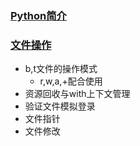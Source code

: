 ### [Python简介](https://sqlsafe.github.io/2022/04/16/Python%E7%AE%80%E4%BB%8B/)

### [文件操作](https://sqlsafe.github.io/2022/04/16/Python%E7%AE%80%E4%BB%8B/)
- b,t文件的操作模式
  - r,w,a,+配合使用
- 资源回收与with上下文管理
- 验证文件模拟登录
- 文件指针
- 文件修改
